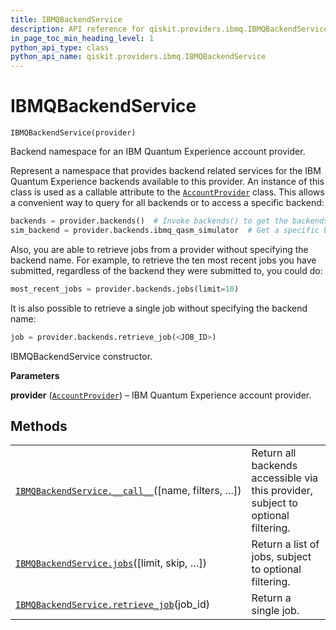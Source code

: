 ```yaml
---
title: IBMQBackendService
description: API reference for qiskit.providers.ibmq.IBMQBackendService
in_page_toc_min_heading_level: 1
python_api_type: class
python_api_name: qiskit.providers.ibmq.IBMQBackendService
---
```


# IBMQBackendService

<span id="qiskit.providers.ibmq.IBMQBackendService" />

`IBMQBackendService(provider)`

Backend namespace for an IBM Quantum Experience account provider.

Represent a namespace that provides backend related services for the IBM Quantum Experience backends available to this provider. An instance of this class is used as a callable attribute to the [`AccountProvider`](qiskit.providers.ibmq.AccountProvider "qiskit.providers.ibmq.AccountProvider") class. This allows a convenient way to query for all backends or to access a specific backend:

```python
backends = provider.backends()  # Invoke backends() to get the backends.
sim_backend = provider.backends.ibmq_qasm_simulator  # Get a specific backend instance.
```

Also, you are able to retrieve jobs from a provider without specifying the backend name. For example, to retrieve the ten most recent jobs you have submitted, regardless of the backend they were submitted to, you could do:

```python
most_recent_jobs = provider.backends.jobs(limit=10)
```

It is also possible to retrieve a single job without specifying the backend name:

```python
job = provider.backends.retrieve_job(<JOB_ID>)
```

IBMQBackendService constructor.

**Parameters**

**provider** ([`AccountProvider`](qiskit.providers.ibmq.AccountProvider "qiskit.providers.ibmq.accountprovider.AccountProvider")) – IBM Quantum Experience account provider.

## Methods

|                                                                                                                                                             |                                                                                  |
| ----------------------------------------------------------------------------------------------------------------------------------------------------------- | -------------------------------------------------------------------------------- |
| [`IBMQBackendService.__call__`](qiskit.providers.ibmq.IBMQBackendService.__call__ "qiskit.providers.ibmq.IBMQBackendService.__call__")(\[name, filters, …]) | Return all backends accessible via this provider, subject to optional filtering. |
| [`IBMQBackendService.jobs`](qiskit.providers.ibmq.IBMQBackendService.jobs "qiskit.providers.ibmq.IBMQBackendService.jobs")(\[limit, skip, …])               | Return a list of jobs, subject to optional filtering.                            |
| [`IBMQBackendService.retrieve_job`](qiskit.providers.ibmq.IBMQBackendService.retrieve_job "qiskit.providers.ibmq.IBMQBackendService.retrieve_job")(job\_id) | Return a single job.                                                             |

